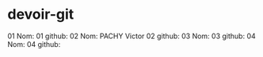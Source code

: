 # devoir-git

01 Nom: 
01 github:
02 Nom: PACHY Victor
02 github:
03 Nom:
03 github:
04 Nom:
04 github:
